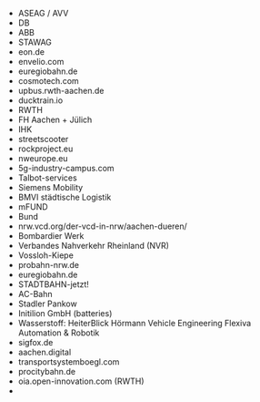 - ASEAG / AVV
- DB
- ABB
- STAWAG
- eon.de
- envelio.com
- euregiobahn.de
- cosmotech.com
- upbus.rwth-aachen.de
- ducktrain.io
- RWTH
- FH Aachen + Jülich
- IHK
- streetscooter
- rockproject.eu
- nweurope.eu
- 5g-industry-campus.com
- Talbot-services
- Siemens Mobility
- BMVI städtische Logistik
- mFUND
- Bund
- nrw.vcd.org/der-vcd-in-nrw/aachen-dueren/
- Bombardier Werk
- Verbandes Nahverkehr Rheinland (NVR)
- Vossloh-Kiepe
- probahn-nrw.de
- euregiobahn.de
- STADTBAHN-jetzt!
- AC-Bahn
- Stadler Pankow
- Initilion GmbH (batteries)
- Wasserstoff:
  HeiterBlick
  Hörmann Vehicle Engineering
  Flexiva Automation & Robotik
- sigfox.de
- aachen.digital
- transportsystemboegl.com
- procitybahn.de
- oia.open-innovation.com (RWTH)
- 
